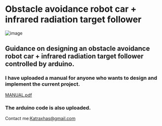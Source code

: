 # Obstacle avoidance robot car + infrared radiation target follower


![image](https://user-images.githubusercontent.com/28442754/44309994-c00a5980-a3d7-11e8-98fa-09c395add3b6.png)




























## Guidance on designing  an obstacle avoidance robot car + infrared radiation target follower controlled by arduino.

### I have uploaded a manual for anyone who wants  to design and implement the current project.
[MANUAL.pdf](https://github.com/KATRAX21/Obstacle-avoidance-robot-car/files/2302833/MANUAL.pdf)

### The arduino code is also uploaded.

Contact me:Katraxhas@gmail.com






